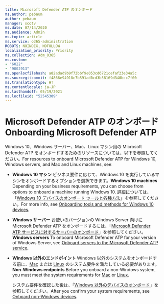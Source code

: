 ```yaml
---
title: Microsoft Defender ATP のオンボード
ms.author: pebaum
author: pebaum
manager: scotv
ms.date: 07/14/2020
ms.audience: Admin
ms.topic: article
ms.service: o365-administration
ROBOTS: NOINDEX, NOFOLLOW
localization_priority: Priority
ms.collection: Adm_O365
ms.custom:
- "6022"
- "9002913"
ms.openlocfilehash: a82adad9b9f72bbf9e053cd6721cefaf23e34a5c
ms.sourcegitcommit: f4866e94918c7b591ad0cd3b58169d340bcc7f00
ms.translationtype: HT
ms.contentlocale: ja-JP
ms.lasthandoff: 05/19/2021
ms.locfileid: "52545309"
---
```

# <a name="onboarding-microsoft-defender-atp"></a><span data-ttu-id="b57dc-102">Microsoft Defender ATP のオンボード</span><span class="sxs-lookup"><span data-stu-id="b57dc-102">Onboarding Microsoft Defender ATP</span></span>

<span data-ttu-id="b57dc-103">Windows 10、Windows サーバー、Mac、Linux マシン用の Microsoft Defender ATP をオンボードするためのリソースについては、以下を参照してください。</span><span class="sxs-lookup"><span data-stu-id="b57dc-103">For resources to onboard Microsoft Defender ATP for Windows 10, Windows servers, and Mac and Linux machines, see:</span></span> 

- <span data-ttu-id="b57dc-104">**Windows 10 マシン** ビジネス要件に応じて、Windows 10 を実行しているマシンをオンボードするオプションを選択できます。</span><span class="sxs-lookup"><span data-stu-id="b57dc-104">**Windows 10 machines** Depending on your business requirements, you can choose from options to onboard a machine running Windows 10.</span></span> <span data-ttu-id="b57dc-105">詳細については、「[Windows 10 デバイスのオンボード ツールと各種方法](/windows/security/threat-protection/microsoft-defender-atp/configure-endpoints)」を参照してください。</span><span class="sxs-lookup"><span data-stu-id="b57dc-105">For more info, see [Onboarding tools and methods for Windows 10 devices](/windows/security/threat-protection/microsoft-defender-atp/configure-endpoints).</span></span> 

- <span data-ttu-id="b57dc-106">**Windows サーバー** お使いのバージョンの Windows Server 向けに Microsoft Defender ATP をオンボードするには、「[Microsoft Defender ATP サービスに対するサーバーのオンボード](/windows/security/threat-protection/microsoft-defender-atp/configure-server-endpoints)」を参照してください。</span><span class="sxs-lookup"><span data-stu-id="b57dc-106">**Windows servers** To onboard Microsoft Defender ATP for your version of Windows Server, see [Onboard servers to the Microsoft Defender ATP service](/windows/security/threat-protection/microsoft-defender-atp/configure-server-endpoints).</span></span>

- <span data-ttu-id="b57dc-107">**Windows 以外のエンドポイント** Windows 以外のシステムをオンボードする前に、[Mac](/windows/security/threat-protection/microsoft-defender-atp/microsoft-defender-atp-mac#system-requirements) または [Linux](/windows/security/threat-protection/microsoft-defender-atp/microsoft-defender-atp-linux#system-requirements) のシステム要件を満たしている必要があります。</span><span class="sxs-lookup"><span data-stu-id="b57dc-107">**Non-Windows endpoints**  Before you onboard a non-Windows system, you must meet the system requirements for [Mac](/windows/security/threat-protection/microsoft-defender-atp/microsoft-defender-atp-mac#system-requirements) or [Linux](/windows/security/threat-protection/microsoft-defender-atp/microsoft-defender-atp-linux#system-requirements).</span></span>

    <span data-ttu-id="b57dc-108">システム要件を確認した後は、「[Windows 以外のデバイスのオンボード](/windows/security/threat-protection/microsoft-defender-atp/configure-endpoints-non-windows#onboarding-non-windows-machines)」を参照してください。</span><span class="sxs-lookup"><span data-stu-id="b57dc-108">After you confirm your system requirements, see [Onboard non-Windows devices](/windows/security/threat-protection/microsoft-defender-atp/configure-endpoints-non-windows#onboarding-non-windows-machines).</span></span>